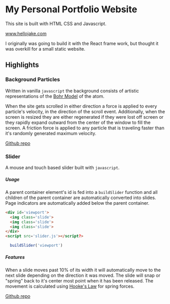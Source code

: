 # My Personal Portfolio Website

This site is built with HTML CSS and Javascript.

www.hellojake.com

I originally was going to build it with the React frame work, but thought it was overkill for a small static website.

## Highlights

### Background Particles

Written in vanilla `javascript` the background consists of artistic representations of the [Bohr Model](https://en.wikipedia.org/wiki/Bohr_model) of the atom.

When the site gets scrolled in either direction a force is applied to every particle's velocity, in the direction of the scroll event.
Additionally, when the screen is resized they are either regenerated if they were lost off screen or they rapidly expand outward from the center of the window to fill the screen.
A friction force is applied to any particle that is traveling faster than it's randomly generated  maximum velocity.

[Github repo](https://github.com/jakefrancis/particles)

### Slider

A mouse and touch based slider built with `javascript`. 

##### Usage

A parent container element's id is fed into a `buildSlider` function and all children of the parent container are automatically converted into slides.
Page indicators are automatically added below the parent container. 

```html
<div id='viewport'>
  <img class='slide'>
  <img class='slide'>
  <img class='slide'>
</div>
<script src='slider.js'></script?>
```
```javascript
  buildSlider('viewport')
```

##### Features

When a slide moves past 10% of its width it will automatically move to the next slide depending on the direction it was moved. 
The slide will snap or "spring" back to it's center most point when it has been released. The movement is calculated using [Hooke's Law](https://en.wikipedia.org/wiki/Hooke%27s_law)
for spring forces.

[Github repo](https://github.com/jakefrancis/slider)
